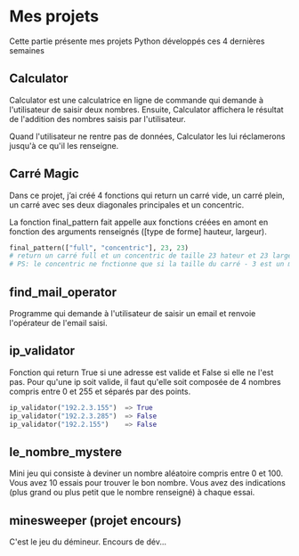 # Mes projets

Cette partie présente mes projets Python développés ces 4 dernières semaines

## Calculator 

Calculator est une calculatrice en ligne de commande qui demande à l'utilisateur de saisir deux nombres. Ensuite, Calculator affichera le résultat de l'addition des nombres saisis par l'utilisateur.

Quand l'utilisateur ne rentre pas de données, Calculator les lui réclamerons jusqu'à ce qu'il les renseigne.

## Carré Magic

Dans ce projet, j’ai créé 4 fonctions qui return un carré vide, un carré plein, un carré avec ses deux diagonales principales et un concentric.

La fonction final_pattern fait appelle aux fonctions créées en amont en fonction des arguments renseignés ([type de forme] hauteur, largeur).

```python
final_pattern(["full", "concentric"], 23, 23)
# return un carré full et un concentric de taille 23 hateur et 23 largeur
# PS: le concentric ne fnctionne que si la taille du carré - 3 est un mutltiple de 4.
```
## find_mail_operator
Programme qui demande à l'utilisateur de saisir un email et renvoie l'opérateur de l'email saisi.

## ip_validator

Fonction qui return True si une adresse est valide et False si elle ne l'est pas. 
Pour qu'une ip soit valide, il faut qu'elle soit composée de 4 nombres compris entre 0 et 255 et séparés par des points.
```python
ip_validator("192.2.3.155")  => True
ip_validator("192.2.3.285")  => False
ip_validator("192.2.155")    => False
```
## le_nombre_mystere

Mini jeu qui consiste à deviner un nombre aléatoire compris entre 0 et 100. Vous avez 10 essais pour trouver le bon nombre. Vous avez des indications (plus grand ou plus petit que le nombre renseigné) à chaque essai.

## minesweeper (projet encours)

C'est le jeu du démineur. Encours de dév...



